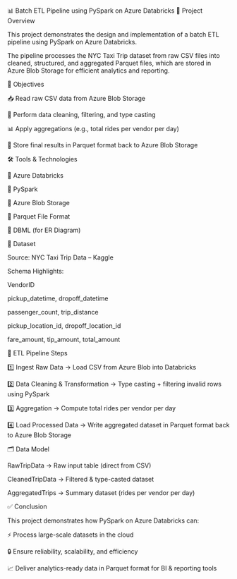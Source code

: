 📊 Batch ETL Pipeline using PySpark on Azure Databricks
📖 Project Overview

This project demonstrates the design and implementation of a batch ETL pipeline using PySpark on Azure Databricks.

The pipeline processes the NYC Taxi Trip dataset from raw CSV files into cleaned, structured, and aggregated Parquet files, which are stored in Azure Blob Storage for efficient analytics and reporting.

🎯 Objectives

📥 Read raw CSV data from Azure Blob Storage

🧹 Perform data cleaning, filtering, and type casting

📊 Apply aggregations (e.g., total rides per vendor per day)

💾 Store final results in Parquet format back to Azure Blob Storage

🛠️ Tools & Technologies

🔹 Azure Databricks

🔹 PySpark

🔹 Azure Blob Storage

🔹 Parquet File Format

🔹 DBML (for ER Diagram)

📂 Dataset

Source: NYC Taxi Trip Data – Kaggle

Schema Highlights:

VendorID

pickup_datetime, dropoff_datetime

passenger_count, trip_distance

pickup_location_id, dropoff_location_id

fare_amount, tip_amount, total_amount

🔄 ETL Pipeline Steps

1️⃣ Ingest Raw Data → Load CSV from Azure Blob into Databricks

2️⃣ Data Cleaning & Transformation → Type casting + filtering invalid rows using PySpark

3️⃣ Aggregation → Compute total rides per vendor per day

4️⃣ Load Processed Data → Write aggregated dataset in Parquet format back to Azure Blob Storage

🗂️ Data Model

RawTripData → Raw input table (direct from CSV)

CleanedTripData → Filtered & type-casted dataset

AggregatedTrips → Summary dataset (rides per vendor per day)

✅ Conclusion

This project demonstrates how PySpark on Azure Databricks can:

⚡ Process large-scale datasets in the cloud

🔒 Ensure reliability, scalability, and efficiency

📈 Deliver analytics-ready data in Parquet format for BI & reporting tools
